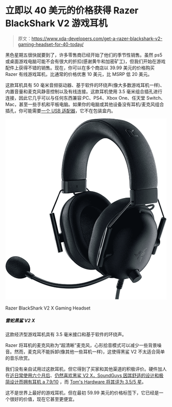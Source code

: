 # 立即以 40 美元的价格获得 Razer BlackShark V2 游戏耳机

> 原文：<https://www.xda-developers.com/get-a-razer-blackshark-v2-gaming-headset-for-40-today/>

黑色星期五很快就要到了，许多零售商已经开始了他们的季节性销售。虽然 ps5 或桌面游戏电脑可能不会有很大的折扣(感谢黄牛和加密矿工)，但我们开始在游戏配件上获得不错的销售。现在，你可以在多个商店以 39.99 美元的价格购买 Razer 有线游戏耳机，比通常的价格优惠 10 美元，比 MSRP 低 20 美元。

这款耳机具有 50 毫米音频驱动器、基于软件的环绕声(像大多数游戏耳机一样)、内置音量和麦克风静音控制以及有线连接。这款耳机使用 3.5 毫米组合插孔进行连接，因此它几乎可以与任何东西兼容:PC、PS4、Xbox One、任天堂 Switch、Mac，甚至一些手机和平板电脑。如果你的电脑或其他设备没有耳机/麦克风组合插孔，你可能需要[一个 USB 适配器](https://www.amazon.com/MillSO-Sapphire-External-Headphone-Desktops/dp/B0828J36JD?tag=xda-3cljbbg-20&ascsubtag=UUxdaUeUpU5913&asc_refurl=https%3A%2F%2Fwww.xda-developers.com%2Fget-a-razer-blackshark-v2-gaming-headset-for-40-today%2F&asc_campaign=Short-Term)，它不在包装盒内。

 <picture>![This budget gaming headset has a 3.5mm connection and software-based surround sound.](img/f8a3a8ac2bf086db3efa5270d12ef780.png)</picture> 

Razer BlackShark V2 X Gaming Headset

##### 雷蛇黑鲨 V2 X

这款经济型游戏耳机具有 3.5 毫米接口和基于软件的环绕声。

Razer 将耳机的麦克风称为“超清晰”麦克风，心形拾音模式可以减少一些背景噪音。然而，麦克风不能拆卸(像其他一些耳机一样)，这使得黑鲨 V2 不太适合简单的音乐欣赏。

我们没有亲自试用过这款耳机，但它得到了买家和其他渠道的积极评价。硬件加人在[近日常使用六个月后](https://www.youtube.com/watch?v=86CyDqBCiZU)、[仍然喜欢黑鲨 V2 X，SoundGuys 因其舒适的设计和极简设计而拥有耳机 a 7.9/10](https://www.soundguys.com/razer-blackshark-v2-review-36783/) ，而 [Tom's Hardware 将其评为 3.5/5 星](https://www.tomshardware.com/reviews/razer-blackshark-v2-x-review-affordable-surround-sound)。

这不是世界上最好的游戏耳机，但在最初 59.99 美元的价格标签下，它已经是一个很好的价值，现在它甚至更便宜。